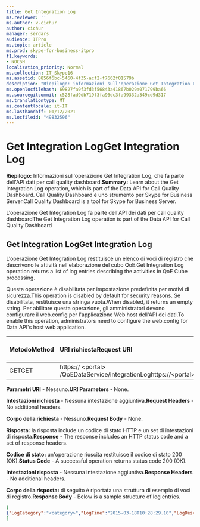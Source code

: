 ```yaml
---
title: Get Integration Log
ms.reviewer: ''
ms.author: v-cichur
author: cichur
manager: serdars
audience: ITPro
ms.topic: article
ms.prod: skype-for-business-itpro
f1.keywords:
- NOCSH
localization_priority: Normal
ms.collection: IT_Skype16
ms.assetid: 8856f6bc-5460-4f35-acf2-f7662f01579b
description: "Riepilogo: informazioni sull'operazione Get Integration Log, che fa parte dell'API dei dati per call quality dashboard. Call Quality Dashboard è uno strumento per Skype for Business Server."
ms.openlocfilehash: 69827fa9f3fd3f56843a41867b029a071799ba66
ms.sourcegitcommit: c528fad9db719f3fa96dc3fa99332a349cd9d317
ms.translationtype: MT
ms.contentlocale: it-IT
ms.lasthandoff: 01/12/2021
ms.locfileid: "49832596"
---
```

# <a name="get-integration-log"></a><span data-ttu-id="d9171-104">Get Integration Log</span><span class="sxs-lookup"><span data-stu-id="d9171-104">Get Integration Log</span></span>
 
<span data-ttu-id="d9171-105">**Riepilogo:** Informazioni sull'operazione Get Integration Log, che fa parte dell'API dati per call quality dashboard.</span><span class="sxs-lookup"><span data-stu-id="d9171-105">**Summary:** Learn about the Get Integration Log operation, which is part of the Data API for Call Quality Dashboard.</span></span> <span data-ttu-id="d9171-106">Call Quality Dashboard è uno strumento per Skype for Business Server.</span><span class="sxs-lookup"><span data-stu-id="d9171-106">Call Quality Dashboard is a tool for Skype for Business Server.</span></span>
  
<span data-ttu-id="d9171-107">L'operazione Get Integration Log fa parte dell'API dei dati per call quality dashboard</span><span class="sxs-lookup"><span data-stu-id="d9171-107">The Get Integration Log operation is part of the Data API for Call Quality Dashboard</span></span>
  
## <a name="get-integration-log"></a><span data-ttu-id="d9171-108">Get Integration Log</span><span class="sxs-lookup"><span data-stu-id="d9171-108">Get Integration Log</span></span>

<span data-ttu-id="d9171-109">L'operazione Get Integration Log restituisce un elenco di voci di registro che descrivono le attività nell'elaborazione del cubo QoE.</span><span class="sxs-lookup"><span data-stu-id="d9171-109">Get Integration Log operation returns a list of log entries describing the activities in QoE Cube processing.</span></span>
  
<span data-ttu-id="d9171-110">Questa operazione è disabilitata per impostazione predefinita per motivi di sicurezza.</span><span class="sxs-lookup"><span data-stu-id="d9171-110">This operation is disabled by default for security reasons.</span></span> <span data-ttu-id="d9171-111">Se disabilitata, restituisce una stringa vuota.</span><span class="sxs-lookup"><span data-stu-id="d9171-111">When disabled, it returns an empty string.</span></span> <span data-ttu-id="d9171-112">Per abilitare questa operazione, gli amministratori devono configurare il web.config per l'applicazione Web host dell'API dei dati.</span><span class="sxs-lookup"><span data-stu-id="d9171-112">To enable this operation, administrators need to configure the web.config for Data API's host web application.</span></span>
  

|<span data-ttu-id="d9171-113">Metodo</span><span class="sxs-lookup"><span data-stu-id="d9171-113">Method</span></span>|<span data-ttu-id="d9171-114">**URI richiesta**</span><span class="sxs-lookup"><span data-stu-id="d9171-114">**Request URI**</span></span>|<span data-ttu-id="d9171-115">**Versione HTTP**</span><span class="sxs-lookup"><span data-stu-id="d9171-115">**HTTP Version**</span></span>|
|:-----|:-----|:-----|
|<span data-ttu-id="d9171-116">GET</span><span class="sxs-lookup"><span data-stu-id="d9171-116">GET</span></span>  <br/> |<span data-ttu-id="d9171-117">https:// \<portal\> /QoEDataService/IntegrationLog</span><span class="sxs-lookup"><span data-stu-id="d9171-117">https://\<portal\>/QoEDataService/IntegrationLog</span></span>  <br/> |<span data-ttu-id="d9171-118">HTTP/1.1</span><span class="sxs-lookup"><span data-stu-id="d9171-118">HTTP/1.1</span></span>  <br/> |
   
 <span data-ttu-id="d9171-119">**Parametri URI** - Nessuno.</span><span class="sxs-lookup"><span data-stu-id="d9171-119">**URI Parameters** - None.</span></span>
  
 <span data-ttu-id="d9171-120">**Intestazioni richiesta** - Nessuna intestazione aggiuntiva.</span><span class="sxs-lookup"><span data-stu-id="d9171-120">**Request Headers** - No additional headers.</span></span>
  
 <span data-ttu-id="d9171-121">**Corpo della richiesta** - Nessuno.</span><span class="sxs-lookup"><span data-stu-id="d9171-121">**Request Body** - None.</span></span>
  
 <span data-ttu-id="d9171-122">**Risposta:** la risposta include un codice di stato HTTP e un set di intestazioni di risposta.</span><span class="sxs-lookup"><span data-stu-id="d9171-122">**Response** - The response includes an HTTP status code and a set of response headers.</span></span>
  
 <span data-ttu-id="d9171-123">**Codice di stato:** un'operazione riuscita restituisce il codice di stato 200 (OK).</span><span class="sxs-lookup"><span data-stu-id="d9171-123">**Status Code** - A successful operation returns status code 200 (OK).</span></span>
  
 <span data-ttu-id="d9171-124">**Intestazioni risposta** - Nessuna intestazione aggiuntiva.</span><span class="sxs-lookup"><span data-stu-id="d9171-124">**Response Headers** - No additional headers.</span></span>
  
 <span data-ttu-id="d9171-125">**Corpo della risposta:** di seguito è riportata una struttura di esempio di voci di registro.</span><span class="sxs-lookup"><span data-stu-id="d9171-125">**Response Body** - Below is a sample structure of log entries.</span></span>
  
```json
[
{"LogCategory":"<category>","LogTime":"2015-03-18T10:28:29.10","LogDescription":"<log description>"}
]
```


